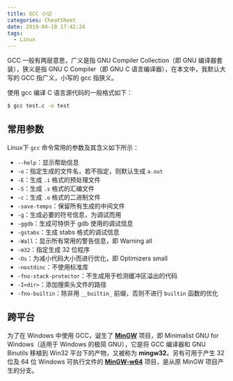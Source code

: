 ```yaml
---
title: GCC 小记
categories: CheatSheet
date: 2019-04-18 17:42:24
tags:
  - Linux
---
```


GCC 一般有两层意思，广义是指 GNU Compiler Collection（即 GNU 编译器套装），狭义是指 GNU C Compiler（即 GNU C 语言编译器），在本文中，我默认大写的 GCC 指广义，小写的 gcc 指狭义。

使用 gcc 编译 C 语言源代码的一般格式如下：

```bash
$ gcc test.c -o test
```
<!-- more -->
## 常用参数

Linux下 `gcc` 命令常用的参数及其含义如下所示：

- `--help`：显示帮助信息
- `-o`：指定生成的文件名，若不指定，则默认生成 `a.out`
- `-E`：生成 `.i` 格式的预处理文件
- `-S`：生成 `.s` 格式的汇编文件
- `-c`：生成 `.o` 格式的二进制文件
- `-save-temps`：保留所有生成的中间文件
- `-g`：生成必要的符号信息，为调试而用
- `-ggdb`：生成可特供于 gdb 使用的调试信息
- `-gstabs`：生成 stabs 格式的调试信息
- `-Wall`：显示所有常用的警告信息，即 Warning all
- `-m32`：指定生成 32 位程序
- `-Os`：为减小代码大小而进行优化，即 Optimizers small
- `-nostdinc`：不使用标准库
- `-fno-stack-protector`：不生成用于检测缓冲区溢出的代码
- `-I<dir>`：添加搜索头文件的路径
- `-fno-builtin`：除非用 `__builtin_` 前缀，否则不进行 `builtin` 函数的优化

## 跨平台

为了在 Windows 中使用 GCC，诞生了 [**MinGW**](http://www.mingw.org/) 项目，即 Minimalist GNU for Windows（适用于 Windows 的极简 GNU），它是将 GCC 编译器和 GNU Binutils 移植到 Win32 平台下的产物，又被称为 **mingw32**。另有可用于产生 32 位及 64 位 Windows 可执行文件的 [**MinGW-w64**](https://mingw-w64.org/doku.php/start) 项目，是从原 MinGW 项目产生的分支。
